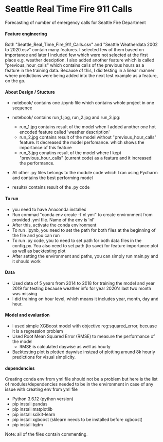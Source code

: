 # Seattle Real Time Fire 911 Calls
Forecasting of number of emergency calls for Seattle Fire Department

#### Feature engineering
Both "Seattle_Real_Time_Fire_911_Calls.csv" and "Seattle Weatherdata 2002 to 2020.csv" contain many features.
I selected few of them based on importance and later I included few which were not selected at the first place e.g. weather desciption.
I also added another feature which is called "previous_hour_calls" which contains calls of the previous hours as a feature in the training data.
Because of this, I did testing in a linear manner where predictions were being added into the next test example as a feature, on the go.

#### About Design / Stucture
* notebook/ contains one .ipynb file which contains whole project in one sequence
* notebook/ contains run_1.jpg, run_2.jpg and run_3.jpg:
  * run_1.jpg contains result of the model when I added another one hot encoded feature called 'weather description'
  * run_2.jpg contains result of the model without "previous_hour_calls" feature. It decreased the model perfomance.
    which shows the importance of this feature
  * run_3.jpg conatins result of the model where I kept "previous_hour_calls" (current code) as a feature and it increased the performance.
  
* All other .py files belongs to the module code which I ran using Pycharm and contains the best performing model
* results/ contains result of the .py code

#### To run
* you need to have Anaconda installed
* Run commad "conda env create -f nl.yml" to create environment from provided .yml file. Name of the env is 'nl'
* After this, activate the conda environment
* To run .ipynb, you need to set the path for both files at the beginning of the file and you can run
* To run .py code, you to need to set path for both data files in the config.py. You also need to set path (to save) for feature importance plot as well as backtesting plot
* After setting the environment and paths, you can simply run main.py and it should work

#### Data
* Used data of 5 years from 2014 to 2018 for training the model and year 2019 for testing
  because weather info for year 2020's last two month was missing
* I did training on hour level, which means it includes year, month, day and hour.

#### Model and evaluation
* I used simple XGBoost model with objective reg:squared_error, becuase it is a regression problem
* Used Root Mean Squared Error (RMSE) to measure the performance of the model
  * RMSE is calculated daywise as well as hourly
* Backtesting plot is plotted daywise instead of plotting around 8k hourly predictions for visual simplicity.

#### dependencies
Creating conda env from yml file should not be a problem but here is the list of modules/dependencies needed to be in the environment in case of any issue
with creating env from yml file
* Python 3.6.12 (python version)
* pip install pandas
* pip install matplotlib
* pip install scikit-learn
* pip install xgboost (sklearn needs to be installed before xgboost)
* pip install tqdm


Note: all of the files contain commenting.

